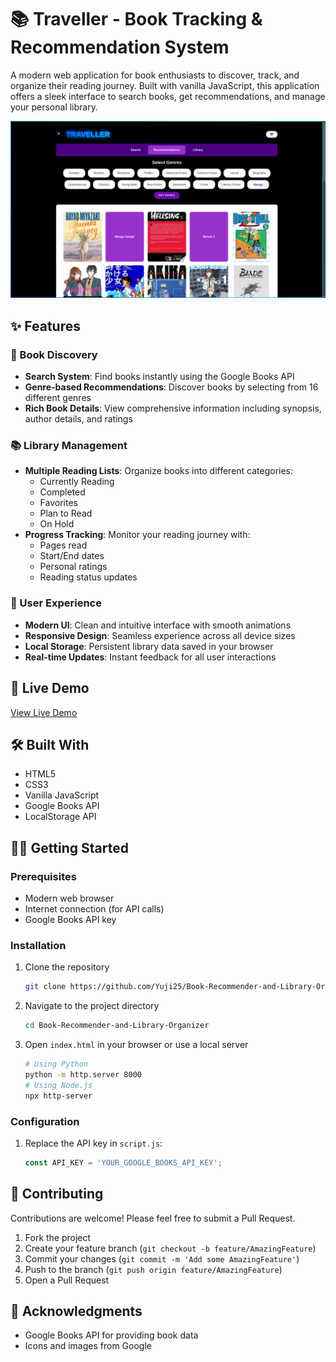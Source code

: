 # 📚 Traveller - Book Tracking & Recommendation System

A modern web application for book enthusiasts to discover, track, and organize their reading journey. Built with vanilla JavaScript, this application offers a sleek interface to search books, get recommendations, and manage your personal library.

![Project Banner](assets/image.png)

## ✨ Features

### 📖 Book Discovery
- **Search System**: Find books instantly using the Google Books API
- **Genre-based Recommendations**: Discover books by selecting from 16 different genres
- **Rich Book Details**: View comprehensive information including synopsis, author details, and ratings

### 📚 Library Management
- **Multiple Reading Lists**: Organize books into different categories:
  - Currently Reading
  - Completed
  - Favorites
  - Plan to Read
  - On Hold
- **Progress Tracking**: Monitor your reading journey with:
  - Pages read
  - Start/End dates
  - Personal ratings
  - Reading status updates

### 💫 User Experience
- **Modern UI**: Clean and intuitive interface with smooth animations
- **Responsive Design**: Seamless experience across all device sizes
- **Local Storage**: Persistent library data saved in your browser
- **Real-time Updates**: Instant feedback for all user interactions

## 🚀 Live Demo
[View Live Demo](https://www.google.com/) <!-- Add your deployed site link here -->

## 🛠️ Built With
- HTML5
- CSS3
- Vanilla JavaScript
- Google Books API
- LocalStorage API

## 🏃‍♂️ Getting Started

### Prerequisites
- Modern web browser
- Internet connection (for API calls)
- Google Books API key

### Installation
1. Clone the repository
   ```bash
   git clone https://github.com/Yuji25/Book-Recommender-and-Library-Organizer.git
   ```
2. Navigate to the project directory
   ```bash
   cd Book-Recommender-and-Library-Organizer
   ```
3. Open `index.html` in your browser or use a local server
   ```bash
   # Using Python
   python -m http.server 8000
   # Using Node.js
   npx http-server
   ```

### Configuration
1. Replace the API key in `script.js`:
   ```javascript
   const API_KEY = 'YOUR_GOOGLE_BOOKS_API_KEY';
   ```

## 🤝 Contributing
Contributions are welcome! Please feel free to submit a Pull Request.

1. Fork the project
2. Create your feature branch (`git checkout -b feature/AmazingFeature`)
3. Commit your changes (`git commit -m 'Add some AmazingFeature'`)
4. Push to the branch (`git push origin feature/AmazingFeature`)
5. Open a Pull Request


## 🙏 Acknowledgments
- Google Books API for providing book data
- Icons and images from Google <!-- Add your icon/image sources -->
